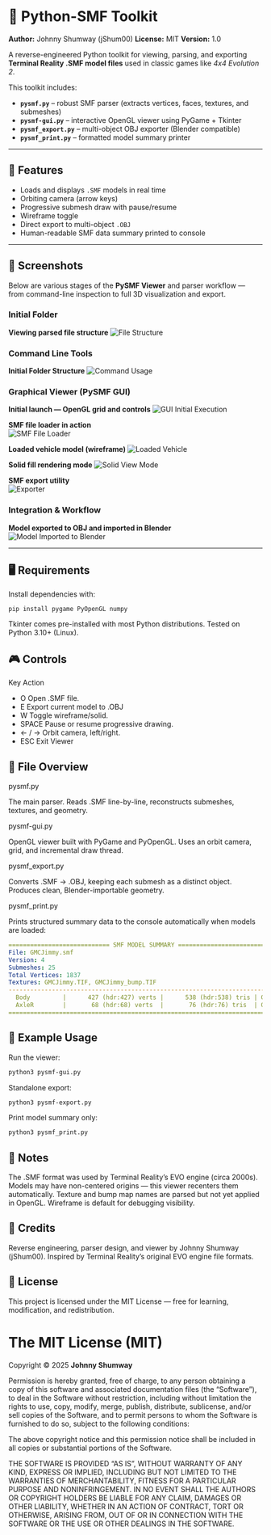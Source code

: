 # 🧭 Python-SMF Toolkit
**Author:** Johnny Shumway (jShum00)
**License:** MIT
**Version:** 1.0

A reverse-engineered Python toolkit for viewing, parsing, and exporting
**Terminal Reality .SMF model files** used in classic games like *4x4 Evolution 2*.

This toolkit includes:
- **`pysmf.py`** – robust SMF parser (extracts vertices, faces, textures, and submeshes)
- **`pysmf-gui.py`** – interactive OpenGL viewer using PyGame + Tkinter
- **`pysmf_export.py`** – multi-object OBJ exporter (Blender compatible)
- **`pysmf_print.py`** – formatted model summary printer

---

## 🚀 Features
- Loads and displays `.SMF` models in real time
- Orbiting camera (arrow keys)
- Progressive submesh draw with pause/resume
- Wireframe toggle
- Direct export to multi-object `.OBJ`
- Human-readable SMF data summary printed to console

---

## 📸 Screenshots

Below are various stages of the **PySMF Viewer** and parser workflow — from command-line inspection to full 3D visualization and export.

### Initial Folder
**Viewing parsed file structure**
![File Structure](Screenshots/PySMF-FileStructure.png)

### Command Line Tools

**Initial Folder Structure**
![Command Usage](Screenshots/PySMF-CommandUsage.png)

### Graphical Viewer (PySMF GUI)

**Initial launch — OpenGL grid and controls**
![GUI Initial Execution](Screenshots/PySMFGUI-InitialExecution.png)

**SMF file loader in action**<br />
![SMF File Loader](Screenshots/PySMF-SMFFileLoader.png)

**Loaded vehicle model (wireframe)**
![Loaded Vehicle](Screenshots/PySMF-LoadedVehicle.png)

**Solid fill rendering mode**
![Solid View Mode](Screenshots/PySMF-SolidViewMode.png)

**SMF export utility**<br />
![Exporter](Screenshots/PySMF-Exporter.png)

### Integration & Workflow
**Model exported to OBJ and imported in Blender**
![Model Imported to Blender](Screenshots/PySMF-ModelImported2BlenderAsOBJ.png)

---

## 🖥️ Requirements
Install dependencies with:
```bash
pip install pygame PyOpenGL numpy
```
Tkinter comes pre-installed with most Python distributions.
Tested on Python 3.10+ (Linux).

## 🎮 Controls
Key             Action
- O             Open .SMF file.
- E             Export current model to .OBJ
- W             Toggle wireframe/solid.
- SPACE         Pause or resume progressive drawing.
- ← / →       Orbit camera, left/right.
- ESC           Exit Viewer

## 🧩 File Overview
pysmf.py

The main parser.
Reads .SMF line-by-line, reconstructs submeshes, textures, and geometry.

pysmf-gui.py

OpenGL viewer built with PyGame and PyOpenGL.
Uses an orbit camera, grid, and incremental draw thread.

pysmf_export.py

Converts .SMF → .OBJ, keeping each submesh as a distinct object.
Produces clean, Blender-importable geometry.

pysmf_print.py

Prints structured summary data to the console automatically when models are loaded:

```yaml
============================ SMF MODEL SUMMARY ============================
File: GMCJimmy.smf
Version: 4
Submeshes: 25
Total Vertices: 1837
Textures: GMCJimmy.TIF, GMCJimmy_bump.TIF
---------------------------------------------------------------------------
  Body         |      427 (hdr:427) verts |      538 (hdr:538) tris | GMCJimmy.TIF, GMCJimmy_bump.TIF
  AxleR        |       68 (hdr:68) verts  |       76 (hdr:76) tris  | GMCJimmy.TIF, GMCJimmy_bump.TIF
=========================================================================
```

## 🧱 Example Usage
Run the viewer:
```bash
python3 pysmf-gui.py
```
Standalone export:
```bash
python3 pysmf-export.py
```
Print model summary only:
```bash
python3 pysmf_print.py
```

## 🧠 Notes
The .SMF format was used by Terminal Reality’s EVO engine (circa 2000s). 
Models may have non-centered origins — this viewer recenters them automatically.
Texture and bump map names are parsed but not yet applied in OpenGL.
Wireframe is default for debugging visibility.

## 🧬 Credits
Reverse engineering, parser design, and viewer by Johnny Shumway (jShum00).
Inspired by Terminal Reality’s original EVO engine file formats.

## 📜 License
This project is licensed under the MIT License — free for learning, modification, and redistribution.

# The MIT License (MIT)
Copyright © 2025 **Johnny Shumway**

Permission is hereby granted, free of charge, to any person obtaining a copy of this software and associated documentation files (the “Software”), to deal in the Software without restriction, including without limitation the rights to use, copy, modify, merge, publish, distribute, sublicense, and/or sell copies of the Software, and to permit persons to whom the Software is furnished to do so, subject to the following conditions:

The above copyright notice and this permission notice shall be included in all copies or substantial portions of the Software.

THE SOFTWARE IS PROVIDED “AS IS”, WITHOUT WARRANTY OF ANY KIND, EXPRESS OR IMPLIED, INCLUDING BUT NOT LIMITED TO THE WARRANTIES OF MERCHANTABILITY, FITNESS FOR A PARTICULAR PURPOSE AND NONINFRINGEMENT. IN NO EVENT SHALL THE AUTHORS OR COPYRIGHT HOLDERS BE LIABLE FOR ANY CLAIM, DAMAGES OR OTHER LIABILITY, WHETHER IN AN ACTION OF CONTRACT, TORT OR OTHERWISE, ARISING FROM, OUT OF OR IN CONNECTION WITH THE SOFTWARE OR THE USE OR OTHER DEALINGS IN THE SOFTWARE.
